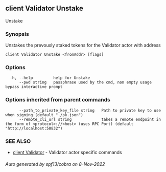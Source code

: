 ## client Validator Unstake

Unstake <fromAddr>

### Synopsis

Unstakes the prevously staked tokens for the Validator actor with address <fromAddr>

```
client Validator Unstake <fromAddr> [flags]
```

### Options

```
  -h, --help         help for Unstake
      --pwd string   passphrase used by the cmd, non empty usage bypass interactive prompt
```

### Options inherited from parent commands

```
      --path_to_private_key_file string   Path to private key to use when signing (default "./pk.json")
      --remote_cli_url string             takes a remote endpoint in the form of <protocol>://<host> (uses RPC Port) (default "http://localhost:50832")
```

### SEE ALSO

* [client Validator](client_Validator.md)	 - Validator actor specific commands

###### Auto generated by spf13/cobra on 8-Nov-2022
